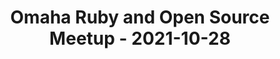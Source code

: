 ---
layout: post
title: Omaha Ruby and Open Source Meetup - 2021-10-28
datetime: '2021-10-28T19:00:00-04:00'
name: Omaha Ruby and Open Source Meetup
external_url: https://www.meetup.com/Omaha-Ruby-Meetup/events/280863445/
online_event: false
year_month: 2021-10
---